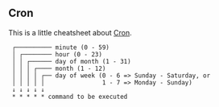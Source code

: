 ## Cron

This is a little cheatsheet about [Cron](https://en.wikipedia.org/wiki/Cron).

```
 ┌────────── minute (0 - 59)
 │ ┌──────── hour (0 - 23)
 │ │ ┌────── day of month (1 - 31)
 │ │ │ ┌──── month (1 - 12)
 │ │ │ │ ┌── day of week (0 - 6 => Sunday - Saturday, or
 │ │ │ │ │                1 - 7 => Monday - Sunday)
 ↓ ↓ ↓ ↓ ↓
 * * * * * command to be executed
 ```
 
 

